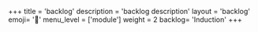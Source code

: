 +++
title = 'backlog'
description = 'backlog description'
layout = 'backlog'
emoji= '📝'
menu_level = ['module']
weight = 2
backlog= 'Induction'
+++
